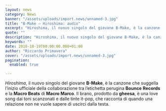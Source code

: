 ```yaml
---
layout: news
category: News
banner: "/assets/uploads/import.news/unnamed-3.jpg"
title: "B-Make – Hiroshima: audio"
excerpt: "Hiroshima, il nuovo singolo del giovane B-Make, è la canzone che suggella l’inizio ufficiale della collaborazione tra l’etichetta perugina Bounce Records e la Macro Beats di Macro Marco. Il brano, prodotto da gheesa, è una love song dai toni scanzonati e dalle tinte it-pop, che racconta di quando una relazione non ne vuole sapere di [&hellip"
quote: ""
description: "Hiroshima, il nuovo singolo del giovane B-Make, è la canzone che suggella l’inizio ufficiale della collaborazione tra l’etichetta perugina Bounce Records e la Macro Beats di Macro Marco. Il brano, prodotto da gheesa, è una love song dai toni scanzonati e dalle tinte it-pop, che racconta di quando una relazione non ne vuole sapere di [&hellip"
keywords: ""
date: 2018-10-19T00:00:00.000+01:00
author: "Riccardo Primavera"
cover: "/assets/uploads/import.news/unnamed-3.jpg"
pagination:
  enabled: true

---
```


_Hiroshima_, il nuovo singolo del giovane **B-Make**, è la canzone che suggella l’inizio ufficiale della collaborazione tra l’etichetta perugina **Bounce** **Records** e la **Macro Beats** di **Macro Marco**. Il brano, prodotto da **gheesa**, è una love song dai toni scanzonati e dalle tinte it-pop, che racconta di quando una relazione non ne vuole sapere di uscirci dalla testa.